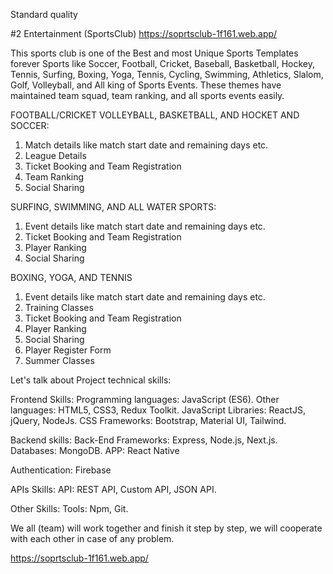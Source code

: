 Standard quality

#2 Entertainment  (SportsClub) https://soprtsclub-1f161.web.app/

This sports club is one of the Best and most Unique Sports Templates forever Sports like Soccer, Football, Cricket, Baseball, Basketball, Hockey, Tennis, Surfing, Boxing, Yoga, Tennis, Cycling, Swimming, Athletics, Slalom, Golf, Volleyball, and All king of Sports Events. These themes have maintained team squad, team ranking, and all sports events easily.



FOOTBALL/CRICKET VOLLEYBALL, BASKETBALL, AND HOCKET AND SOCCER:
1. Match details like match start date and remaining days etc.
2. League Details
3. Ticket Booking and Team Registration
4. Team Ranking
5. Social Sharing


SURFING, SWIMMING, AND ALL WATER SPORTS:
1. Event details like match start date and remaining days etc.
2. Ticket Booking and Team Registration
3. Player Ranking
4. Social Sharing

BOXING, YOGA, AND TENNIS
1. Event details like match start date and remaining days etc.
2. Training Classes
3. Ticket Booking and Team Registration
4. Player Ranking
5. Social Sharing
6. Player Register Form
7. Summer Classes


Let's talk about Project technical skills:


Frontend Skills:
Programming languages: JavaScript (ES6).
Other languages: HTML5, CSS3, Redux Toolkit.
JavaScript Libraries: ReactJS, jQuery, NodeJs.
CSS Frameworks: Bootstrap, Material UI, Tailwind.

Backend skills:
Back-End Frameworks: Express, Node.js, Next.js.
Databases: MongoDB.
APP:
React Native

Authentication:
Firebase 

APIs Skills:
API:  REST API, Custom API, JSON API.

Other Skills:
Tools: Npm, Git.


We all (team) will work together and finish it step by step, we will cooperate with each other in case of any problem.


https://soprtsclub-1f161.web.app/
